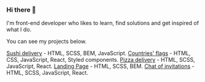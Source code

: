 ### Hi there 👋

I'm front-end developer who likes to learn, find solutions and get inspired of what I do. 

You can see my projects below.

[Sushi delivery](https://yuliiatsova.github.io/RollsFamily-project/) - HTML, SCSS, BEM, JavaScript.
[Countries' flags](https://yuliiatsova.github.io/React-project-countries/) - HTML, CSS, JavaScript, React, Styled components.
[Pizza delivery](https://yuliiatsova.github.io/pizza-project-react) - HTML, SCSS, JavaScript, React.
[Landing Page](https://yuliiatsova.github.io/Landing-page-1/) - HTML, SCSS, BEM.
[Chat of invitations](https://yuliiatsova.github.io/Chat-small-project-react/) - HTML, SCSS, JavaScript, React.
